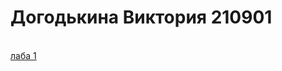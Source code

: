# Догодькина Виктория 210901
<br><a href = "https://vviikka.github.io/EVT/laba1/лаб1.html"> лаба 1 </a>
